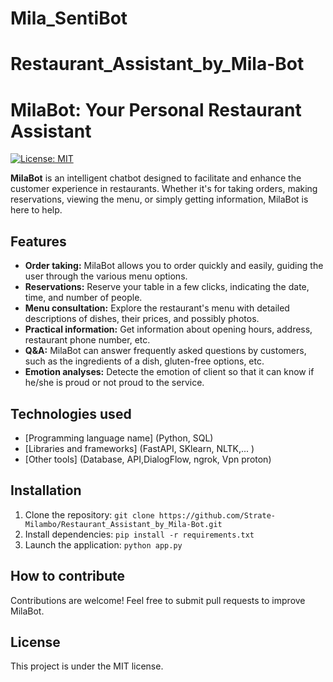 ﻿# Mila_SentiBot

# Restaurant_Assistant_by_Mila-Bot
# MilaBot: Your Personal Restaurant Assistant

[![License: MIT](https://img.shields.io/badge/License-MIT-yellow.svg)](https://opensource.org/licenses/MIT)

**MilaBot** is an intelligent chatbot designed to facilitate and enhance the customer experience in restaurants. Whether it's for taking orders, making reservations, viewing the menu, or simply getting information, MilaBot is here to help.

## Features

* **Order taking:** MilaBot allows you to order quickly and easily, guiding the user through the various menu options.
* **Reservations:** Reserve your table in a few clicks, indicating the date, time, and number of people.
* **Menu consultation:** Explore the restaurant's menu with detailed descriptions of dishes, their prices, and possibly photos.
* **Practical information:** Get information about opening hours, address, restaurant phone number, etc.
* **Q&A:** MilaBot can answer frequently asked questions by customers, such as the ingredients of a dish, gluten-free options, etc.
* **Emotion analyses:** Detecte the emotion of client so that it can know if he/she is proud or not proud to the service.

## Technologies used

* [Programming language name] (Python, SQL)
* [Libraries and frameworks] (FastAPI, SKlearn, NLTK,... )
* [Other tools] (Database, API,DialogFlow, ngrok, Vpn proton)

## Installation

1. Clone the repository: `git clone https://github.com/Strate-Milambo/Restaurant_Assistant_by_Mila-Bot.git`
2. Install dependencies: `pip install -r requirements.txt`
3. Launch the application: `python app.py`

## How to contribute

Contributions are welcome! Feel free to submit pull requests to improve MilaBot.


## License

This project is under the MIT license.

